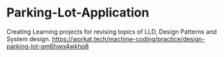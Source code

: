 # Parking-Lot-Application
Creating Learning projects for revising topics of LLD, Design Patterns and System design. 
https://workat.tech/machine-coding/practice/design-parking-lot-qm6hwq4wkhp8
